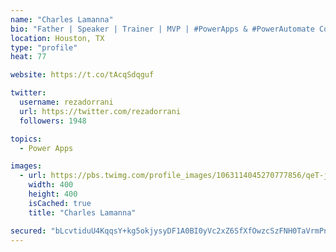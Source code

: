 ```yaml
---
name: "Charles Lamanna"
bio: "Father | Speaker | Trainer | MVP | #PowerApps & #PowerAutomate Community Super User | YouTuber Right-pointing triangle http://youtube.com/c/rezadorrani | Learn - Share - Clockwise rightwards and leftwards open circle arrows"
location: Houston, TX
type: "profile"
heat: 77

website: https://t.co/tAcqSdqguf

twitter:
  username: rezadorrani
  url: https://twitter.com/rezadorrani
  followers: 1948

topics:
  - Power Apps

images:
  - url: https://pbs.twimg.com/profile_images/1063114045270777856/qeT-jpWr_400x400.jpg
    width: 400
    height: 400
    isCached: true
    title: "Charles Lamanna"

secured: "bLcvtiduU4KqqsY+kg5okjysyDF1A0BI0yVc2xZ6SfXfOwzcSzFNH0TaVrmPnoFehRU7y408thGAIjbqfGC/SyaR8PBgHVBiUeHepbwxzE/z9UCUohxIZLCSN0NJpjOnJ/qDwwnaSDpk22GJ34sw9yHLuAdzDQMkS+o1V/VolGqoZeNZqwaAOdFzrTo0mi+CE531c3qsgYA1OyqhAHVJ1LSZ3JDpS93rCx/HAL+sjh9N86tfDtjwrKdL190RVPk1WSuG4qdgbB+ttLwW4aY3RvkplMmr1SVSzyxjEWw64FW2bq/o5/NCtrdZ9fDh4xEPpZ4GUYNwig4kZcYMw55zlFmHTy8w0dN6hRp/T4fuII3keHR8DqI3BZsVKQhIm1EGZ3h2/kk30KOAHwQCAL4fCWq1DI5+3WszZvcev12LTP0=;6RoBrZHSmY60g+Qo9l/9iA=="
---
```


